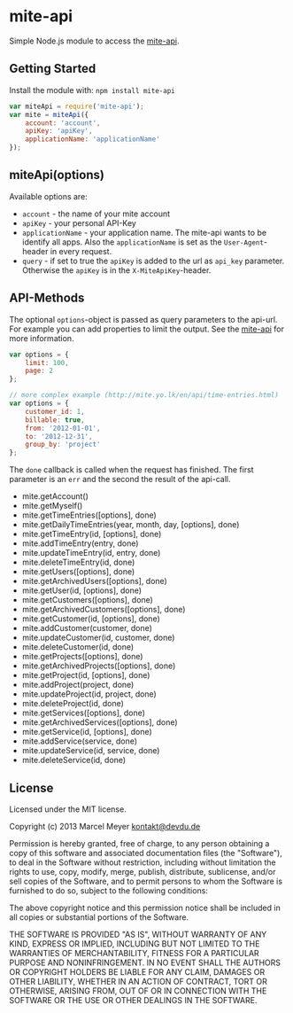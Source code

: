 # mite-api

Simple Node.js module to access the [mite-api](http://mite.yo.lk/en/api/).

## Getting Started
Install the module with: `npm install mite-api`

```javascript
var miteApi = require('mite-api');
var mite = miteApi({
    account: 'account',
    apiKey: 'apiKey',
    applicationName: 'applicationName'
});
```

## miteApi(options)

Available options are:

* `account` - the name of your mite account
* `apiKey` - your personal API-Key
* `applicationName` - your application name. The mite-api wants to be identify all apps. Also the `applicationName` is set as the `User-Agent`-header in every request.
* `query` - if set to true the `apiKey` is added to the url as `api_key` parameter. Otherwise the `apiKey` is in the `X-MiteApiKey`-header.

## API-Methods

The optional `options`-object is passed as query parameters to the api-url. For example you can add properties to limit the output. See the [mite-api](http://mite.yo.lk/en/api/) for more information.

```javascript
var options = {
    limit: 100,
    page: 2
};

// more complex example (http://mite.yo.lk/en/api/time-entries.html)
var options = {
    customer_id: 1,
    billable: true,
    from: '2012-01-01',
    to: '2012-12-31',
    group_by: 'project'
};
```

The `done` callback is called when the request has finished. The first parameter is an `err` and the second the result of the api-call.

* mite.getAccount()
* mite.getMyself()
* mite.getTimeEntries([options], done)
* mite.getDailyTimeEntries(year, month, day, [options], done)
* mite.getTimeEntry(id, [options], done)
* mite.addTimeEntry(entry, done)
* mite.updateTimeEntry(id, entry, done)
* mite.deleteTimeEntry(id, done)
* mite.getUsers([options], done)
* mite.getArchivedUsers([options], done)
* mite.getUser(id, [options], done)
* mite.getCustomers([options], done)
* mite.getArchivedCustomers([options], done)
* mite.getCustomer(id, [options], done)
* mite.addCustomer(customer, done)
* mite.updateCustomer(id, customer, done)
* mite.deleteCustomer(id, done)
* mite.getProjects([options], done)
* mite.getArchivedProjects([options], done)
* mite.getProject(id, [options], done)
* mite.addProject(project, done)
* mite.updateProject(id, project, done)
* mite.deleteProject(id, done)
* mite.getServices([options], done)
* mite.getArchivedServices([options], done)
* mite.getService(id, [options], done)
* mite.addService(service, done)
* mite.updateService(id, service, done)
* mite.deleteService(id, done)

## License
Licensed under the MIT license.

Copyright (c) 2013 Marcel Meyer <kontakt@devdu.de>

Permission is hereby granted, free of charge, to any person
obtaining a copy of this software and associated documentation
files (the "Software"), to deal in the Software without
restriction, including without limitation the rights to use,
copy, modify, merge, publish, distribute, sublicense, and/or sell
copies of the Software, and to permit persons to whom the
Software is furnished to do so, subject to the following
conditions:

The above copyright notice and this permission notice shall be
included in all copies or substantial portions of the Software.

THE SOFTWARE IS PROVIDED "AS IS", WITHOUT WARRANTY OF ANY KIND,
EXPRESS OR IMPLIED, INCLUDING BUT NOT LIMITED TO THE WARRANTIES
OF MERCHANTABILITY, FITNESS FOR A PARTICULAR PURPOSE AND
NONINFRINGEMENT. IN NO EVENT SHALL THE AUTHORS OR COPYRIGHT
HOLDERS BE LIABLE FOR ANY CLAIM, DAMAGES OR OTHER LIABILITY,
WHETHER IN AN ACTION OF CONTRACT, TORT OR OTHERWISE, ARISING
FROM, OUT OF OR IN CONNECTION WITH THE SOFTWARE OR THE USE OR
OTHER DEALINGS IN THE SOFTWARE.
